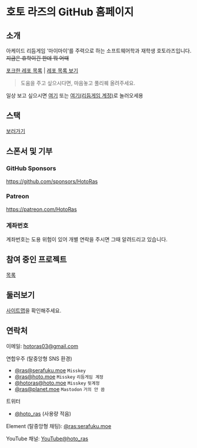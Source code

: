 # 호토 라즈의 GitHub 홈페이지
## 소개
아케이드 리듬게임 '마이마이'를 주력으로 하는 소프트웨어학과 재학생 호토라즈입니다.  
~~지금은 휴학이긴 한데 뭐 어때~~

[포크한 레포 목록](./forklookup/) | [레포 목록 보기](https://github.com/HotoRas?tab=repositories)

> 도움을 주고 싶으시다면, 마음놓고 풀리퀘 올려주세요.

일상 보고 싶으시면 [여기](https://serafuku.moe/@ras "activitypub:@ras@serafuku.moe") 또는 [여기(리듬게임 계정)](https://hoto.moe/@ras "activitypub:@ras@hoto.moe")로 놀러오세용

## 스택
[보러가기](./stacks/)


## 스폰서 및 기부

### GitHub Sponsors
https://github.com/sponsors/HotoRas

### Patreon
https://patreon.com/HotoRas

### 계좌번호
계좌번호는 도용 위험이 있어 개별 연락을 주시면 그때 알려드리고 있습니다.

## 참여 중인 프로젝트
[목록](./projects/)

## 둘러보기
[사이트맵](./sitemap/)을 확인해주세요.

## 연락처
이메일: <hotoras03@gmail.com>

연합우주 (탈중앙형 SNS 환경)
- [@ras@serafuku.moe](https://serafuku.moe/@ras "ほとラズ (@ras) | 세라복.모에") `Misskey`
- [@ras@hoto.moe](https://hoto.moe/@ras "ほと　ラズ (@ras) | hotomoe") `Misskey` `리듬게임 계정`
- [@hotoras@hoto.moe](https://hoto.moe/@hotoras "hotoras (@hotoras) | hotomoe") `Misskey` `뒷계정`
- [@ras@planet.moe](https://planet.moe/@ras "ほと　ラズ @연합우주의 행성으로 (@ras@planet.moe) - 플래닛") `Mastodon` `거의 안 씀`

트위터
- [@hoto_ras](https://twitter.com/hoto_ras "ほと ラズ (@hoto_ras) / X") (사용량 적음)

Element (탈중앙형 채팅): [@ras:serafuku.moe](https://matrix.to/#/@ras:serafuku.moe "matrix-web:@ras:serafuku.moe")

YouTube 채널: [YouTube@hoto_ras](https://youtube.com/@hoto_ras "YouTube: ほとラズ")
